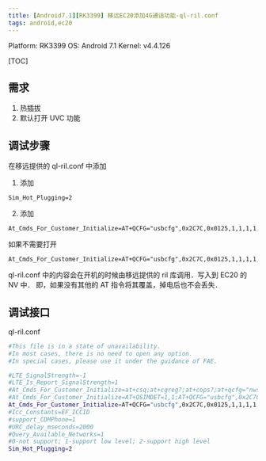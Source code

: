 ```yaml
---
title: [Android7.1][RK3399] 移远EC20添加4G通话功能-ql-ril.conf
tags: android,ec20
---
```

Platform: RK3399 
OS: Android 7.1 
Kernel: v4.4.126

[TOC]

## 需求
1. 热插拔
2. 默认打开 UVC 功能

## 调试步骤
在移远提供的 ql-ril.conf 中添加
1. 添加 
```
Sim_Hot_Plugging=2
```
2. 添加　
```
At_Cmds_For_Customer_Initialize=AT+QCFG="usbcfg",0x2C7C,0x0125,1,1,1,1,1,0,1;AT+QPCMV=1,2
```
如果不需要打开
```
At_Cmds_For_Customer_Initialize=AT+QCFG="usbcfg",0x2C7C,0x0125,1,1,1,1,1,0,0;AT+QPCMV=0
```
ql-ril.conf 中的内容会在开机的时候由移远提供的 ril 库调用．写入到 EC20 的 NV 中．
即，如果没有其他的 AT 指令将其覆盖，掉电后也不会丢失．

## 调试接口
ql-ril.conf
```bash
#This file is in a state of unavailability.
#In most cases, there is no need to open any option.
#In special cases, please use it under the guidance of FAE.

#LTE_SignalStrength=-1
#LTE_Is_Report_SignalStrength=1
#At_Cmds_For_Customer_Initialize=at+csq;at+cgreg?;at+cops?;at+qcfg="nwscanmodeex"
#At_Cmds_For_Customer_Initialize=AT+QSIMDET=1,1;AT+QCFG="usbcfg",0x2C7C,0x0125,1,1,1,1,1,1,1
At_Cmds_For_Customer_Initialize=AT+QCFG="usbcfg",0x2C7C,0x0125,1,1,1,1,1,0,1;
#Icc_Constants=EF_ICCID
#support_CDMPhone=1
#URC_delay_mseconds=2000
#Query_Available_Networks=1
#0-not support; 1-support low level; 2-support high level
Sim_Hot_Plugging=2

```